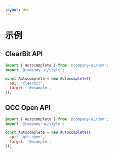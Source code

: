 ```yaml
---
layout: doc
---
```


# 示例

<script setup lang="ts">
import { getCurrentInstance, ref, onMounted } from 'vue';
import { Autocomplete } from '@company-ui/dom';
import '@company-ui/style';

const app = getCurrentInstance();

const apiType = ref('clearbit');

onMounted(() => {
  new Autocomplete({
    api: 'clearbit',
    target: '#clearbit_input',
    autoFocus: true
  });
  new Autocomplete({
    api: 'qcc_open',
    target: '#qcc_open_input',
    autoFocus: true
  });
})
</script>

## ClearBit API

<div id="clearbit_input">
</div>

```js
import { Autocomplete } from '@company-ui/dom';
import '@company-ui/style';

const Autocomplete = new Autocomplete({
  api: 'clearbit',
  target: '#example',
});
```

## QCC Open API

<div id="qcc_open_input">
</div>

```js
import { Autocomplete } from '@company-ui/dom';
import '@company-ui/style';

const Autocomplete = new Autocomplete({
  api: 'qcc_open',
  target: '#example',
});
```
